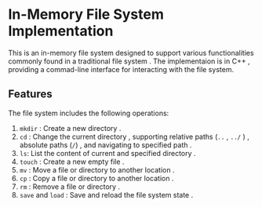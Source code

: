 # In-Memory File System Implementation

This is an in-memory file system designed to support various functionalities commonly found in a traditional file system . The implementaion is in C++ , providing a commad-line interface for interacting with the file system.

## Features 

The file system includes the following operations:

1. `mkdir` : Create a new directory .
2. `cd` : Change the current directory , supporting relative paths (`..` , `../` ) , absolute paths (`/`) , and navigating to specified path .
3. `ls`: List the content of current and specified directory .
4. `touch` : Create a new empty file .
5. `mv` : Move a file or directory to another location .
6. `cp` : Copy a file or directory to another location .
7. `rm` : Remove a file or directory .
8. `save` and `load` : Save and reload the file system state . 
